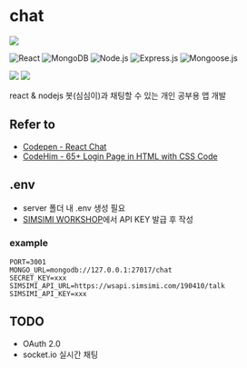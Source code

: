 # chat

<img src="https://capsule-render.vercel.app/api?type=waving&color=timeAuto&height=200&section=header&text=chat&fontSize=90" />

![React](https://img.shields.io/badge/React-18.2.0-61DAFB)
![MongoDB](https://img.shields.io/badge/MongoDB-6.0.6-47A248)
![Node.js](https://img.shields.io/badge/Node.js-18.16.0-339933)
![Express.js](https://img.shields.io/badge/Express.js-4.18.2-000000)
![Mongoose.js](https://img.shields.io/badge/Mongoose.js-7.2.2-880000)

<img src="https://img.shields.io/badge/JavaScript-F7DF1E?style=flat&amp;logo=JavaScript&amp;logoColor=white" /> <img src="https://img.shields.io/badge/MongoDB-47A248?style=flat&amp;logo=MongoDB&amp;logoColor=white" />

react & nodejs
봇(심심이)과 채팅할 수 있는 개인 공부용 앱 개발

## Refer to
- [Codepen - React Chat](https://codepen.io/swaibu/pen/OJLZjLb)
- [CodeHim - 65+ Login Page in HTML with CSS Code](https://www.codehim.com/collections/login-page-in-html-with-css-code/)

## .env
- server 폴더 내 .env 생성 필요
- [SIMSIMI WORKSHOP](https://workshop.simsimi.com/)에서 API KEY 발급 후 작성

### example
```
PORT=3001
MONGO_URL=mongodb://127.0.0.1:27017/chat
SECRET_KEY=xxx
SIMSIMI_API_URL=https://wsapi.simsimi.com/190410/talk
SIMSIMI_API_KEY=xxx
```

## TODO
- OAuth 2.0
- socket.io 실시간 채팅
